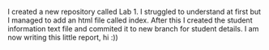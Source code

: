 I created a new repository called Lab 1. I struggled to understand at first but I managed to add an html file called index. After this I created the student information text file and commited it to new branch for student details. I am now writing this little report, hi :))
